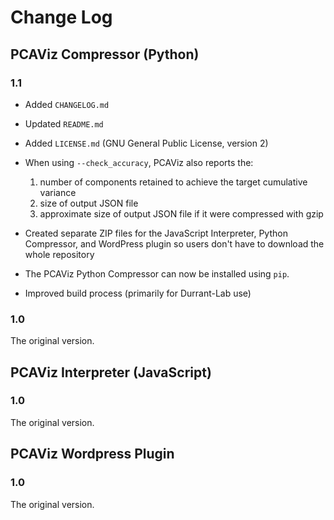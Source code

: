 # Change Log #

## PCAViz Compressor (Python) ##

### 1.1 ###

* Added `CHANGELOG.md`
* Updated `README.md`
* Added `LICENSE.md` (GNU General Public License, version 2)
* When using `--check_accuracy`, PCAViz also reports the:
  1) number of components retained to achieve the target cumulative variance
  2) size of output JSON file
  3) approximate size of output JSON file if it were compressed with gzip

* Created separate ZIP files for the JavaScript Interpreter, Python
  Compressor, and WordPress plugin so users don't have to download the whole
  repository
* The PCAViz Python Compressor can now be installed using `pip`.
* Improved build process (primarily for Durrant-Lab use)

### 1.0 ###

The original version.

## PCAViz Interpreter (JavaScript) ##

### 1.0 ###

The original version.

## PCAViz Wordpress Plugin ##

### 1.0 ###

The original version.
